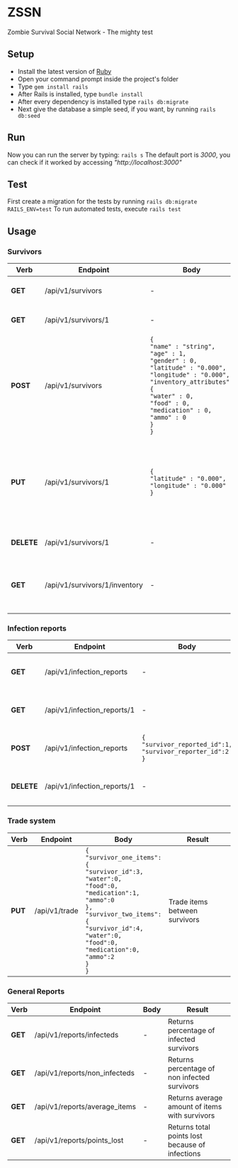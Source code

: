 # ZSSN
Zombie Survival Social Network - The mighty test

## Setup
- Install the latest version of [Ruby](https://rubyinstaller.org/downloads/)
- Open your command prompt inside the project's folder
- Type `gem install rails`
- After Rails is installed, type `bundle install`
- After every dependency is installed type `rails db:migrate`
- Next give the database a simple seed, if you want, by running `rails db:seed`

## Run
Now you can run the server by typing: `rails s`
The default port is _3000_, you can check if it worked by accessing _"http://localhost:3000"_

## Test
First create a migration for the tests by running `rails db:migrate RAILS_ENV=test`
To run automated tests, execute `rails test`

## Usage
### Survivors
| Verb  | Endpoint            | Body                                                                                                                                                                                                                                               | Result                                                                          |
|------------|---------------------|----------------------------------------------------------------------------------------------------------------------------------------------------------------------------------------------------------------------------------------------------|---------------------------------------------------------------------------------|
| **GET**    | /api/v1/survivors   | -                                                                                                                                                                                                                                                  | Returns a list of survivors                                                     |
| **GET**    | /api/v1/survivors/1 | -                                                                                                                                                                                                                                                  | Returns survivor of id 1                                                        |
| **POST**   | /api/v1/survivors   | `{`<br>`"name" : "string",`<br>`"age" : 1,`<br>`"gender" : 0,`<br>`"latitude" : "0.000",`<br>`"longitude" : "0.000",`<br>`"inventory_attributes":`<br> `{`<br>`"water" : 0,`<br>`"food" : 0,`<br>`"medication" : 0,`<br>`"ammo" : 0`<br>`}`<br>`}` | Creates new survivor                                                            |
| **PUT**    | /api/v1/survivors/1 | `{`<br>`"latitude" : "0.000",`<br>`"longitude" : "0.000"`<br>`}`                                                                                                                                                                                   | Updates survivor's position (these are the only attributes that can be updated) |
| **DELETE** | /api/v1/survivors/1 | -                                                                                                                                                                                                                                                  | Deletes survivor of id 1                                                        |
| **GET**  | /api/v1/survivors/1/inventory | -                                                                       | Returns the inventory of survivor with id 1 |

### Infection reports
|  Verb      | Endpoint                    | Body                                                                    | Result                              |
|------------|-----------------------------|-------------------------------------------------------------------------|-------------------------------------|
| **GET**    | /api/v1/infection_reports   | -                                                                       | Returns a list of infection reports |
| **GET**    | /api/v1/infection_reports/1 | -                                                                       | Returns infection report of id 1    |
| **POST**   | /api/v1/infection_reports   | `{`<br>`"survivor_reported_id":1,`<br>`"survivor_reporter_id":2`<br>`}` | Creates new infection report        |
| **DELETE** | /api/v1/infection_reports/1 | -                                                                       | Deletes infection report of id 1    |

### Trade system
|  Verb    | Endpoint      | Body                                                                                                                                                                                                                                                                          | Result                        |
|----------|---------------|-------------------------------------------------------------------------------------------------------------------------------------------------------------------------------------------------------------------------------------------------------------------------------|-------------------------------|
| **PUT** | /api/v1/trade | `{`<br>`"survivor_one_items":`<br>`{`<br>`"survivor_id":3,`<br>`"water":0,`<br>`"food":0,`<br>`"medication":1,`<br>`"ammo":0`<br>`},`<br>`"survivor_two_items":`<br>`{`<br>`"survivor_id":4,`<br>`"water":0,`<br>`"food":0,`<br>`"medication":0,`<br>`"ammo":2`<br>`}`<br>`}` | Trade items between survivors |

### General Reports
| Verb    | Endpoint                      | Body | Result                                          |
|---------|-------------------------------|------|-------------------------------------------------|
| **GET** | /api/v1/reports/infecteds     | -    | Returns percentage of infected survivors        |
| **GET** | /api/v1/reports/non_infecteds | -    | Returns percentage of non infected survivors    |
| **GET** | /api/v1/reports/average_items | -    | Returns average amount of items with survivors |
| **GET** | /api/v1/reports/points_lost   | -    | Returns total points lost because of infections |

